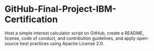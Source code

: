 # GitHub-Final-Project-IBM-Certification
Host a simple interest calculator script on GitHub, create a README, license, code of conduct, and contribution guidelines, and apply open-source best practices using Apache License 2.0.
